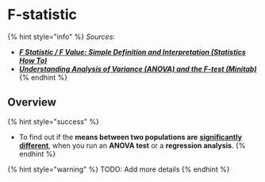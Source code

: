 # F-statistic

{% hint style="info" %}
_Sources:_

* __[_F Statistic / F Value: Simple Definition and Interpretation (Statistics How To)_](https://www.statisticshowto.datasciencecentral.com/probability-and-statistics/f-statistic-value-test/)__
* __[_Understanding Analysis of Variance (ANOVA) and the F-test (Minitab)_](https://blog.minitab.com/blog/adventures-in-statistics-2/understanding-analysis-of-variance-anova-and-the-f-test)__
{% endhint %}

## Overview

{% hint style="success" %}
* To find out if the **means between two populations are** [**significantly different**](../frequent-questions/what-is-statistically-significant.md), when you run an **ANOVA test** or a **regression analysis**.
{% endhint %}

{% hint style="warning" %}
TODO: Add more details
{% endhint %}
